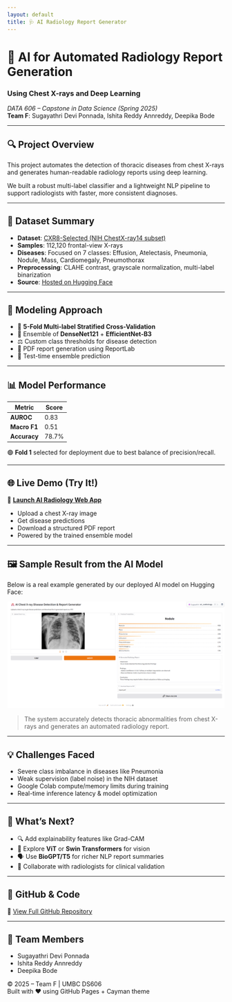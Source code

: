 ```yaml
---
layout: default
title: 🩺 AI Radiology Report Generator
---
```


# 🧠 AI for Automated Radiology Report Generation
### Using Chest X-rays and Deep Learning  
*DATA 606 – Capstone in Data Science (Spring 2025)*  
**Team F**: Sugayathri Devi Ponnada, Ishita Reddy Annreddy, Deepika Bode

---

## 🔍 Project Overview

This project automates the detection of thoracic diseases from chest X-rays and generates human-readable radiology reports using deep learning.

We built a robust multi-label classifier and a lightweight NLP pipeline to support radiologists with faster, more consistent diagnoses.

---

## 📂 Dataset Summary

- **Dataset**: [CXR8-Selected (NIH ChestX-ray14 subset)](https://www.kaggle.com/datasets/myylee/cxr8-selected)  
- **Samples**: 112,120 frontal-view X-rays  
- **Diseases**: Focused on 7 classes: Effusion, Atelectasis, Pneumonia, Nodule, Mass, Cardiomegaly, Pneumothorax  
- **Preprocessing**: CLAHE contrast, grayscale normalization, multi-label binarization  
- **Source**: [Hosted on Hugging Face](https://huggingface.co/datasets/Sugayathri/crx8selected)

---

## 🧠 Modeling Approach

- 🔄 **5-Fold Multi-label Stratified Cross-Validation**
- 🧱 Ensemble of **DenseNet121** + **EfficientNet-B3**
- ⚖️ Custom class thresholds for disease detection
- 📝 PDF report generation using ReportLab
- 🧪 Test-time ensemble prediction

---

## 📊 Model Performance

| Metric         | Score     |
|----------------|-----------|
| **AUROC**      | 0.83      |
| **Macro F1**   | 0.51      |
| **Accuracy**   | 78.7%     |

🟢 **Fold 1** selected for deployment due to best balance of precision/recall.

---

## 🌐 Live Demo (Try It!)

🚀 [**Launch AI Radiology Web App**](https://huggingface.co/spaces/Sugayathri/ai_radiology)

- Upload a chest X-ray image  
- Get disease predictions  
- Download a structured PDF report  
- Powered by the trained ensemble model

---

## 🖼️ Sample Result from the AI Model

Below is a real example generated by our deployed AI model on Hugging Face:

![AI Prediction Result](assets/images/Sample_Output.png)

> The system accurately detects thoracic abnormalities from chest X-rays and generates an automated radiology report.

---

## 💡 Challenges Faced

- Severe class imbalance in diseases like Pneumonia
- Weak supervision (label noise) in the NIH dataset
- Google Colab compute/memory limits during training
- Real-time inference latency & model optimization

---

## 🔮 What’s Next?

- 🔍 Add explainability features like Grad-CAM
- 🧠 Explore **ViT** or **Swin Transformers** for vision
- 🗣 Use **BioGPT/T5** for richer NLP report summaries
- 🏥 Collaborate with radiologists for clinical validation

---

## 🔗 GitHub & Code

📂 [View Full GitHub Repository](https://github.com/sugayathriponnada/DS606_TeamF_Ponnada_Annreddy_Bode_AI-RADIOLOGY_P3Final)

---

## 👋 Team Members

- Sugayathri Devi Ponnada  
- Ishita Reddy Annreddy  
- Deepika Bode  

© 2025 – Team F | UMBC DS606  
Built with ❤️ using GitHub Pages + Cayman theme
